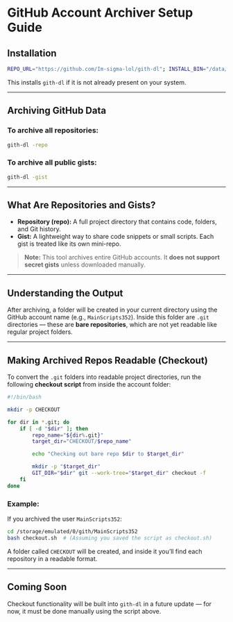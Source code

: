 
# GitHub Account Archiver Setup Guide

## Installation

```bash
REPO_URL="https://github.com/Im-sigma-lol/gith-dl"; INSTALL_BIN="/data/data/com.termux/files/usr/bin/gith-dl"; command -v git >/dev/null 2>&1 || pkg install -y git; [ -f "$INSTALL_BIN" ] || { TEMP=$(mktemp -d) && git clone "$REPO_URL" "$TEMP" && cd "$TEMP" && bash install.sh && cd - && rm -rf "$TEMP"; }
```

This installs `gith-dl` if it is not already present on your system.

---

## Archiving GitHub Data

### To archive all repositories:
```bash
gith-dl -repo
```

### To archive all public gists:
```bash
gith-dl -gist
```

---

## What Are Repositories and Gists?

- **Repository (repo):** A full project directory that contains code, folders, and Git history.
- **Gist:** A lightweight way to share code snippets or small scripts. Each gist is treated like its own mini-repo.

> **Note:** This tool archives entire GitHub accounts. It **does not support secret gists** unless downloaded manually.

---

## Understanding the Output

After archiving, a folder will be created in your current directory using the GitHub account name (e.g., `MainScripts352`). Inside this folder are `.git` directories — these are **bare repositories**, which are not yet readable like regular project folders.

---

## Making Archived Repos Readable (Checkout)

To convert the `.git` folders into readable project directories, run the following **checkout script** from inside the account folder:

```bash
#!/bin/bash

mkdir -p CHECKOUT

for dir in *.git; do
    if [ -d "$dir" ]; then
        repo_name="${dir%.git}"
        target_dir="CHECKOUT/$repo_name"

        echo "Checking out bare repo $dir to $target_dir"

        mkdir -p "$target_dir"
        GIT_DIR="$dir" git --work-tree="$target_dir" checkout -f
    fi
done
```

### Example:

If you archived the user `MainScripts352`:

```bash
cd /storage/emulated/0/gith/MainScripts352
bash checkout.sh  # (Assuming you saved the script as checkout.sh)
```

A folder called `CHECKOUT` will be created, and inside it you’ll find each repository in a readable format.

---

## Coming Soon

Checkout functionality will be built into `gith-dl` in a future update — for now, it must be done manually using the script above.
